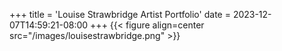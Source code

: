 +++
title = 'Louise Strawbridge Artist Portfolio'
date = 2023-12-07T14:59:21-08:00
+++
{{< figure align=center src="/images/louisestrawbridge.png" >}}